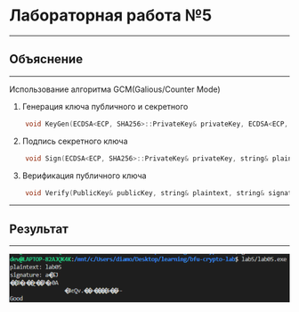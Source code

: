 # Лабораторная работа №5
___
## Объяснение
___
Использование алгоритма GCM(Galious/Counter Mode)
1) Генерация ключа публичного и секретного
```c++
    void KeyGen(ECDSA<ECP, SHA256>::PrivateKey& privateKey, ECDSA<ECP, SHA256>::PublicKey& publicKey)
```
2) Подпись секретного ключа
```c++
    void Sign(ECDSA<ECP, SHA256>::PrivateKey& privateKey, string& plaintext, string& signature)
```
3) Верификация публичного ключа
```c++
    void Verify(PublicKey& publicKey, string& plaintext, string& signature)
```
___
## Результат
___
![img.png](img.png)